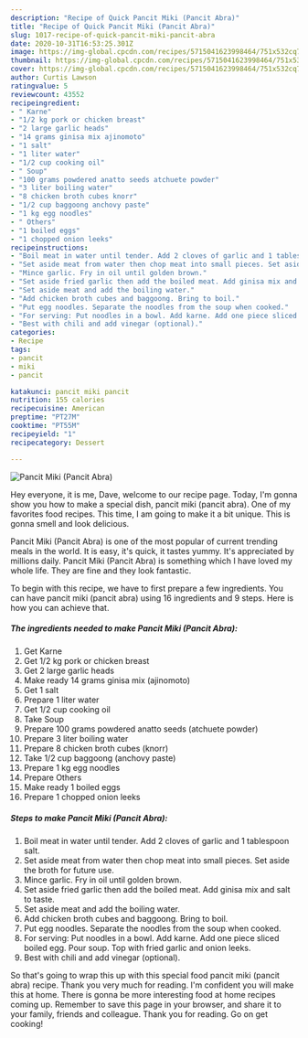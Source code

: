 ```yaml
---
description: "Recipe of Quick Pancit Miki (Pancit Abra)"
title: "Recipe of Quick Pancit Miki (Pancit Abra)"
slug: 1017-recipe-of-quick-pancit-miki-pancit-abra
date: 2020-10-31T16:53:25.301Z
image: https://img-global.cpcdn.com/recipes/5715041623998464/751x532cq70/pancit-miki-pancit-abra-recipe-main-photo.jpg
thumbnail: https://img-global.cpcdn.com/recipes/5715041623998464/751x532cq70/pancit-miki-pancit-abra-recipe-main-photo.jpg
cover: https://img-global.cpcdn.com/recipes/5715041623998464/751x532cq70/pancit-miki-pancit-abra-recipe-main-photo.jpg
author: Curtis Lawson
ratingvalue: 5
reviewcount: 43552
recipeingredient:
- " Karne"
- "1/2 kg pork or chicken breast"
- "2 large garlic heads"
- "14 grams ginisa mix ajinomoto"
- "1 salt"
- "1 liter water"
- "1/2 cup cooking oil"
- " Soup"
- "100 grams powdered anatto seeds atchuete powder"
- "3 liter boiling water"
- "8 chicken broth cubes knorr"
- "1/2 cup baggoong anchovy paste"
- "1 kg egg noodles"
- " Others"
- "1 boiled eggs"
- "1 chopped onion leeks"
recipeinstructions:
- "Boil meat in water until tender. Add 2 cloves of garlic and 1 tablespoon salt."
- "Set aside meat from water then chop meat into small pieces. Set aside the broth for future use."
- "Mince garlic. Fry in oil until golden brown."
- "Set aside fried garlic then add the boiled meat. Add ginisa mix and salt to taste."
- "Set aside meat and add the boiling water."
- "Add chicken broth cubes and baggoong. Bring to boil."
- "Put egg noodles. Separate the noodles from the soup when cooked."
- "For serving: Put noodles in a bowl. Add karne. Add one piece sliced boiled egg. Pour soup. Top with fried garlic and onion leeks."
- "Best with chili and add vinegar (optional)."
categories:
- Recipe
tags:
- pancit
- miki
- pancit

katakunci: pancit miki pancit 
nutrition: 155 calories
recipecuisine: American
preptime: "PT27M"
cooktime: "PT55M"
recipeyield: "1"
recipecategory: Dessert

---
```



![Pancit Miki (Pancit Abra)](https://img-global.cpcdn.com/recipes/5715041623998464/751x532cq70/pancit-miki-pancit-abra-recipe-main-photo.jpg)

Hey everyone, it is me, Dave, welcome to our recipe page. Today, I'm gonna show you how to make a special dish, pancit miki (pancit abra). One of my favorites food recipes. This time, I am going to make it a bit unique. This is gonna smell and look delicious.

Pancit Miki (Pancit Abra) is one of the most popular of current trending meals in the world. It is easy, it's quick, it tastes yummy. It's appreciated by millions daily. Pancit Miki (Pancit Abra) is something which I have loved my whole life. They are fine and they look fantastic.




To begin with this recipe, we have to first prepare a few ingredients. You can have pancit miki (pancit abra) using 16 ingredients and 9 steps. Here is how you can achieve that.

<!--inarticleads1-->

##### The ingredients needed to make Pancit Miki (Pancit Abra):

1. Get  Karne
1. Get 1/2 kg pork or chicken breast
1. Get 2 large garlic heads
1. Make ready 14 grams ginisa mix (ajinomoto)
1. Get 1 salt
1. Prepare 1 liter water
1. Get 1/2 cup cooking oil
1. Take  Soup
1. Prepare 100 grams powdered anatto seeds (atchuete powder)
1. Prepare 3 liter boiling water
1. Prepare 8 chicken broth cubes (knorr)
1. Take 1/2 cup baggoong (anchovy paste)
1. Prepare 1 kg egg noodles
1. Prepare  Others
1. Make ready 1 boiled eggs
1. Prepare 1 chopped onion leeks




<!--inarticleads2-->

##### Steps to make Pancit Miki (Pancit Abra):

1. Boil meat in water until tender. Add 2 cloves of garlic and 1 tablespoon salt.
1. Set aside meat from water then chop meat into small pieces. Set aside the broth for future use.
1. Mince garlic. Fry in oil until golden brown.
1. Set aside fried garlic then add the boiled meat. Add ginisa mix and salt to taste.
1. Set aside meat and add the boiling water.
1. Add chicken broth cubes and baggoong. Bring to boil.
1. Put egg noodles. Separate the noodles from the soup when cooked.
1. For serving: Put noodles in a bowl. Add karne. Add one piece sliced boiled egg. Pour soup. Top with fried garlic and onion leeks.
1. Best with chili and add vinegar (optional).




So that's going to wrap this up with this special food pancit miki (pancit abra) recipe. Thank you very much for reading. I'm confident you will make this at home. There is gonna be more interesting food at home recipes coming up. Remember to save this page in your browser, and share it to your family, friends and colleague. Thank you for reading. Go on get cooking!
